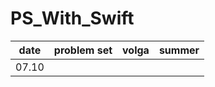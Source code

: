 # PS_With_Swift


| date       | problem set          | volga | summer |
| ---------- | -------------------- | ----  | ----  |
| 07.10    |                      |       |       |
